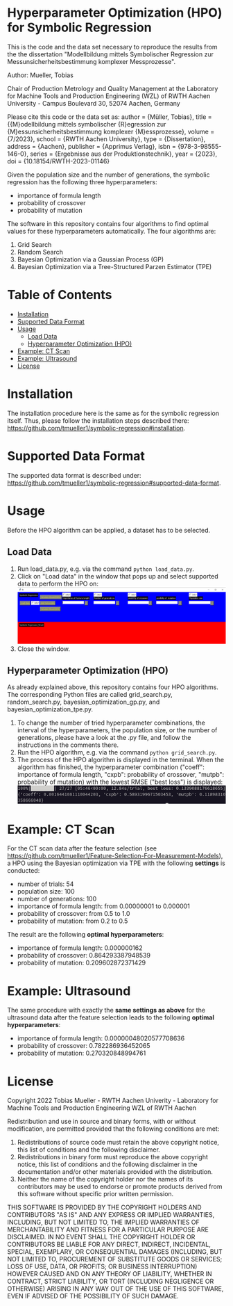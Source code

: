 # Hyperparameter Optimization (HPO) for Symbolic Regression <!-- omit in toc -->

This is the code and the data set necessary to reproduce the results from the the dissertation "Modellbildung mittels Symbolischer Regression zur Messunsicherheitsbestimmung komplexer Messprozesse". 

Author: Mueller, Tobias 

Chair of Production Metrology and Quality Management at the Laboratory for Machine Tools and Production Engineering (WZL) of RWTH Aachen University - Campus Boulevard 30, 52074 Aachen, Germany

Please cite this code or the data set as: 
      author       = {Müller, Tobias},
      title        = {{M}odellbildung mittels symbolischer {R}egression zur
                      {M}essunsicherheitsbestimmung komplexer {M}essprozesse},
      volume       = {7/2023},
      school       = {RWTH Aachen University},
      type         = {Dissertation},
      address      = {Aachen},
      publisher    = {Apprimus Verlag},
      isbn         = {978-3-98555-146-0},
      series       = {Ergebnisse aus der Produktionstechnik},
      year         = {2023},
      doi          = {10.18154/RWTH-2023-01146}

Given the population size and the number of generations, the symbolic regression has the following three hyperparameters: 
- importance of formula length
- probability of crossover
- probability of mutation
 
 The software in this repository contains four algorithms to find optimal values for these hyperparameters automatically. The four algorithms are:
 1. Grid Search
 2. Random Search
 3. Bayesian Optimization via a Gaussian Process (GP)
 4. Bayesian Optimization via a Tree-Structured Parzen Estimator (TPE)

# Table of Contents <!-- omit in toc -->
- [Installation](#installation)
- [Supported Data Format](#supported-data-format)
- [Usage](#usage)
  - [Load Data](#load-data)
  - [Hyperparameter Optimization (HPO)](#hyperparameter-optimization-hpo)
- [Example: CT Scan](#example-ct-scan)
- [Example: Ultrasound](#example-ultrasound)
- [License](#license)

# Installation

The installation procedure here is the same as for the symbolic regression itself. Thus, please follow the installation steps described there: https://github.com/tmueller1/symbolic-regression#installation.

# Supported Data Format

The supported data format is described under: https://github.com/tmueller1/symbolic-regression#supported-data-format.

# Usage

Before the HPO algorithm can be applied, a dataset has to be selected.

## Load Data

1. Run load_data.py, e.g. via the command `python load_data.py`.
2. Click on "Load data" in the window that pops up and select supported data to perform the HPO on: ![gui](./figures_for_readme/gui[1].png)
3. Close the window.

## Hyperparameter Optimization (HPO)

As already explained above, this repository contains four HPO algorithms. The corresponding Python files are called grid_search.py, random_search.py, bayesian_optimization_gp.py, and bayesian_optimization_tpe.py.

1. To change the number of tried hyperparameter combinations, the interval of the hyperparameters, the population size, or the number of generations, please have a look at the .py file, and follow the instructions in the comments there.
2. Run the HPO algorithm, e.g. via the command `python grid_search.py`.
3. The process of the HPO algorithm is displayed in the terminal. When the algorithm has finished, the hyperparameter combination ("coeff": importance of formula length, "cxpb": probability of crossover, "mutpb": probability of mutation) with the lowest RMSE ("best loss") is displayed: ![HPO results in terminal](./figures_for_readme/terminal_results[1].png)

# Example: CT Scan

For the CT scan data after the feature selection (see https://github.com/tmueller1/Feature-Selection-For-Measurement-Models), a HPO using the Bayesian optimization via TPE with the following **settings** is conducted:
- number of trials: 54
- population size: 100
- number of generations: 100
- importance of formula length: from 0.00000001 to 0.000001
- probability of crossover: from 0.5 to 1.0
- probability of mutation: from 0.2 to 0.5

The result are the following **optimal hyperparameters**:
- importance of formula length: 0.000000162
- probability of crossover: 0.864293387948539
- probability of mutation: 0.209602872371429

# Example: Ultrasound

The same procedure with exactly the **same settings as above** for the ultrasound data after the feature selection leads to the following **optimal hyperparameters**:
- importance of formula length: 0.00000048020577708636
- probability of crossover: 0.782286936452065
- probability of mutation: 0.270320848994761

# License

Copyright 2022 Tobias Mueller - RWTH Aachen Univerity - Laboratory for Machine Tools and Production Engineering WZL of RWTH Aachen

Redistribution and use in source and binary forms, with or without modification, are permitted provided that the following conditions are met:

1. Redistributions of source code must retain the above copyright notice, this list of conditions and the following disclaimer.
2. Redistributions in binary form must reproduce the above copyright notice, this list of conditions and the following disclaimer in the documentation and/or other materials provided with the distribution.
3. Neither the name of the copyright holder nor the names of its contributors may be used to endorse or promote products derived from this software without specific prior written permission.

THIS SOFTWARE IS PROVIDED BY THE COPYRIGHT HOLDERS AND CONTRIBUTORS "AS IS" AND ANY EXPRESS OR IMPLIED WARRANTIES, INCLUDING, BUT NOT LIMITED TO, THE IMPLIED WARRANTIES OF MERCHANTABILITY AND FITNESS FOR A PARTICULAR PURPOSE ARE DISCLAIMED. IN NO EVENT SHALL THE COPYRIGHT HOLDER OR CONTRIBUTORS BE LIABLE FOR ANY DIRECT, INDIRECT, INCIDENTAL, SPECIAL, EXEMPLARY, OR CONSEQUENTIAL DAMAGES (INCLUDING, BUT NOT LIMITED TO, PROCUREMENT OF SUBSTITUTE GOODS OR SERVICES; LOSS OF USE, DATA, OR PROFITS; OR BUSINESS INTERRUPTION) HOWEVER CAUSED AND ON ANY THEORY OF LIABILITY, WHETHER IN CONTRACT, STRICT LIABILITY, OR TORT (INCLUDING NEGLIGENCE OR OTHERWISE) ARISING IN ANY WAY OUT OF THE USE OF THIS SOFTWARE, EVEN IF ADVISED OF THE POSSIBILITY OF SUCH DAMAGE.

